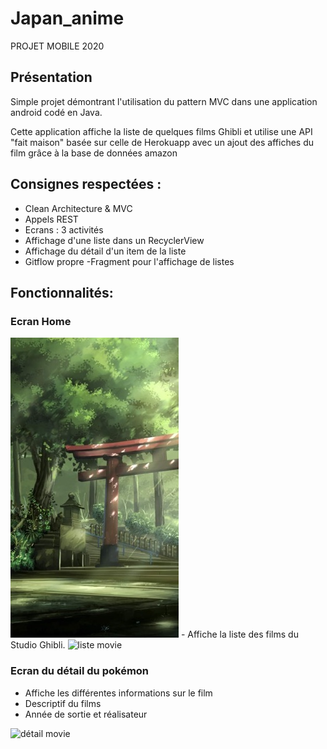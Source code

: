 # Japan_anime
PROJET MOBILE 2020
## Présentation

Simple projet démontrant l'utilisation du pattern MVC dans une application android codé en Java.

Cette application affiche la liste de quelques films Ghibli et utilise une API "fait maison" basée sur celle de Herokuapp avec un ajout des affiches du film grâce à la base de données amazon

## Consignes respectées : 

- Clean Architecture & MVC
- Appels REST
- Ecrans : 3 activités
- Affichage d'une liste dans un RecyclerView
- Affichage du détail d'un item de la liste
- Gitflow propre
-Fragment pour l'affichage de listes



## Fonctionnalités: 

### Ecran Home 
<img src="https://github.com/SK95360/Japan_anime/blob/master/Screen/japan_n.jpg">
- Affiche la liste des films du Studio Ghibli.

<img src="https://zupimages.net/up/19/14/zf91.jpg" alt="liste movie">

### Ecran du détail du pokémon

- Affiche les différentes informations sur le film 
- Descriptif du films
- Année de sortie et réalisateur

<img src="https://zupimages.net/up/19/14/uhlf.jpg" alt="détail movie">

